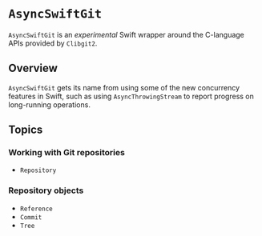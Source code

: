 # ``AsyncSwiftGit``

`AsyncSwiftGit` is an _experimental_ Swift wrapper around the C-language APIs provided by `Clibgit2`. 

## Overview

`AsyncSwiftGit` gets its name from using some of the new concurrency features in Swift, such as using `AsyncThrowingStream` to report progress on long-running operations.

## Topics

### Working with Git repositories

- ``Repository``

### Repository objects

- ``Reference``
- ``Commit``
- ``Tree``
